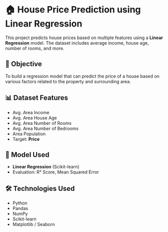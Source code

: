 # 🏠 House Price Prediction using Linear Regression

This project predicts house prices based on multiple features using a **Linear Regression** model. The dataset includes average income, house age, number of rooms, and more.

## 🧪 Objective

To build a regression model that can predict the price of a house based on various factors related to the property and surrounding area.

## 📊 Dataset Features

- Avg. Area Income
- Avg. Area House Age
- Avg. Area Number of Rooms
- Avg. Area Number of Bedrooms
- Area Population  
- Target: **Price**

## 🧠 Model Used

- **Linear Regression** (Scikit-learn)
- Evaluation: R² Score, Mean Squared Error

## 🛠 Technologies Used

- Python
- Pandas
- NumPy
- Scikit-learn
- Matplotlib / Seaborn

